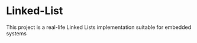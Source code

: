 # Linked-List
This project is a real-life Linked Lists implementation suitable for embedded systems
